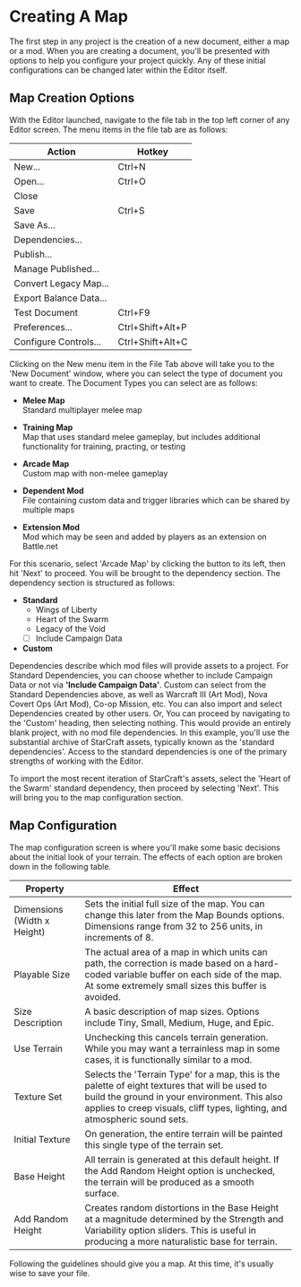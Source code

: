 # Creating A Map

The first step in any project is the creation of a new document, either a map or a mod. When you are creating a document, you'll be presented with options to help you configure your project quickly. Any of these initial configurations can be changed later within the Editor itself.

## Map Creation Options

With the Editor launched, navigate to the file tab in the top left corner of any Editor screen. The menu items in the file tab are as follows:

| Action                  | Hotkey                |
|-------------------------|-----------------------|
| New...                  | Ctrl+N                |
| Open...                 | Ctrl+O                |
| Close                   |                       |
| Save                    | Ctrl+S                |
| Save As...              |                       |
| Dependencies...         |                       |
| Publish...              |                       |
| Manage Published...     |                       |
| Convert Legacy Map...   |                       |
| Export Balance Data...  |                       |
| Test Document           | Ctrl+F9               |
| Preferences...          | Ctrl+Shift+Alt+P      |
| Configure Controls...   | Ctrl+Shift+Alt+C      |

Clicking on the New menu item in the File Tab above will take you to the 'New Document' window, where you can select the type of document you want to create. The Document Types you can select are as follows:

- **Melee Map**  
  Standard multiplayer melee map

- **Training Map**  
  Map that uses standard melee gameplay, but includes additional functionality for training, practing, or testing

- **Arcade Map**  
  Custom map with non-melee gameplay

- **Dependent Mod**  
  File containing custom data and trigger libraries which can be shared by multiple maps

- **Extension Mod**  
  Mod which may be seen and added by players as an extension on Battle.net

For this scenario, select 'Arcade Map' by clicking the button to its left, then hit 'Next' to proceed. You will be brought to the dependency section. The dependency section is structured as follows:

- **Standard**  
  - Wings of Liberty 
  - Heart of the Swarm 
  - Legacy of the Void  
  - [ ] Include Campaign Data

- **Custom**

Dependencies describe which mod files will provide assets to a project. For Standard Dependencies, you can choose whether to include Campaign Data or not via **'Include Campaign Data'**. Custom can  select from the Standard Dependencies above, as well as Warcraft III (Art Mod), Nova Covert Ops (Art Mod), Co-op Mission, etc. You can also import and select Dependencies created by other users. Or, You can proceed by navigating to the 'Custom' heading, then selecting nothing. This would provide an entirely blank project, with no mod file dependencies. In this example, you'll use the substantial archive of StarCraft assets, typically known as the 'standard dependencies'. Access to the standard dependencies is one of the primary strengths of working with the Editor.

To import the most recent iteration of StarCraft's assets, select the 'Heart of the Swarm' standard dependency, then proceed by selecting 'Next'. This will bring you to the map configuration section.

## Map Configuration

The map configuration screen is where you'll make some basic decisions about the initial look of your terrain. The effects of each option are broken down in the following table.

| Property                    | Effect                                                                                                                                                                                                                        |
| --------------------------- | ----------------------------------------------------------------------------------------------------------------------------------------------------------------------------------------------------------------------------- |
| Dimensions (Width x Height) | Sets the initial full size of the map. You can change this later from the Map Bounds options. Dimensions range from 32 to 256 units, in increments of 8.                                                                      |
| Playable Size               | The actual area of a map in which units can path, the correction is made based on a hard-coded variable buffer on each side of the map. At some extremely small sizes this buffer is avoided.                                 |
| Size Description            | A basic description of map sizes. Options include Tiny, Small, Medium, Huge, and Epic.                                                                                                                                        |
| Use Terrain                 | Unchecking this cancels terrain generation. While you may want a terrainless map in some cases, it is functionally similar to a mod.                                                                                          |
| Texture Set                 | Selects the 'Terrain Type' for a map, this is the palette of eight textures that will be used to build the ground in your environment. This also applies to creep visuals, cliff types, lighting, and atmospheric sound sets. |
| Initial Texture             | On generation, the entire terrain will be painted this single type of the terrain set.                                                                                                                                        |
| Base Height                 | All terrain is generated at this default height. If the Add Random Height option is unchecked, the terrain will be produced as a smooth surface.                                                                              |
| Add Random Height           | Creates random distortions in the Base Height at a magnitude determined by the Strength and Variability option sliders. This is useful in producing a more naturalistic base for terrain.                                     |

Following the guidelines should give you a map. At this time, it's usually wise to save your file.
